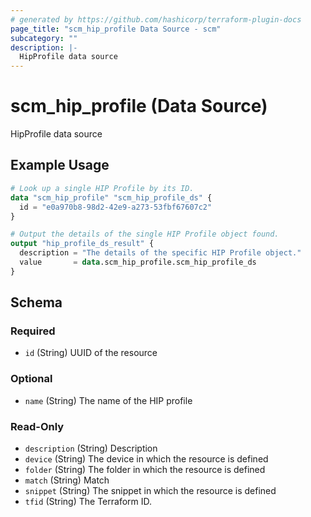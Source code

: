 ```yaml
---
# generated by https://github.com/hashicorp/terraform-plugin-docs
page_title: "scm_hip_profile Data Source - scm"
subcategory: ""
description: |-
  HipProfile data source
---
```


# scm_hip_profile (Data Source)

HipProfile data source

## Example Usage

```terraform
# Look up a single HIP Profile by its ID.
data "scm_hip_profile" "scm_hip_profile_ds" {
  id = "e0a970b8-98d2-42e9-a273-53fbf67607c2"
}

# Output the details of the single HIP Profile object found.
output "hip_profile_ds_result" {
  description = "The details of the specific HIP Profile object."
  value       = data.scm_hip_profile.scm_hip_profile_ds
}
```

<!-- schema generated by tfplugindocs -->
## Schema

### Required

- `id` (String) UUID of the resource

### Optional

- `name` (String) The name of the HIP profile

### Read-Only

- `description` (String) Description
- `device` (String) The device in which the resource is defined
- `folder` (String) The folder in which the resource is defined
- `match` (String) Match
- `snippet` (String) The snippet in which the resource is defined
- `tfid` (String) The Terraform ID.
